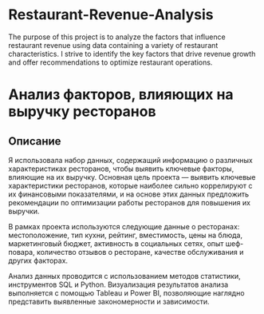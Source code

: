 # Restaurant-Revenue-Analysis
The purpose of this project is to analyze the factors that influence restaurant revenue using data containing a variety of restaurant characteristics. I strive to identify the key factors that drive revenue growth and offer recommendations to optimize restaurant operations.
# Анализ факторов, влияющих на выручку ресторанов

## Описание
Я использовала набор данных, содержащий информацию о различных характеристиках ресторанов, чтобы выявить ключевые факторы, влияющие на их выручку.
Основная цель проекта — выявить ключевые характеристики ресторанов, которые наиболее сильно коррелируют с их финансовыми показателями, 
и на основе этих данных предложить рекомендации по оптимизации работы ресторанов для повышения их выручки.

В рамках проекта используются следующие данные о ресторанах: местоположение, тип кухни, рейтинг, вместимость, цены на блюда, маркетинговый бюджет, 
активность в социальных сетях, опыт шеф-повара, количество отзывов о ресторане, качестве обслуживания и других факторах.

Анализ данных проводится с использованием методов статистики, инструментов SQL и Python. 
Визуализация результатов анализа выполняется с помощью Tableau и Power BI, позволяющие наглядно представить выявленные закономерности и зависимости.


